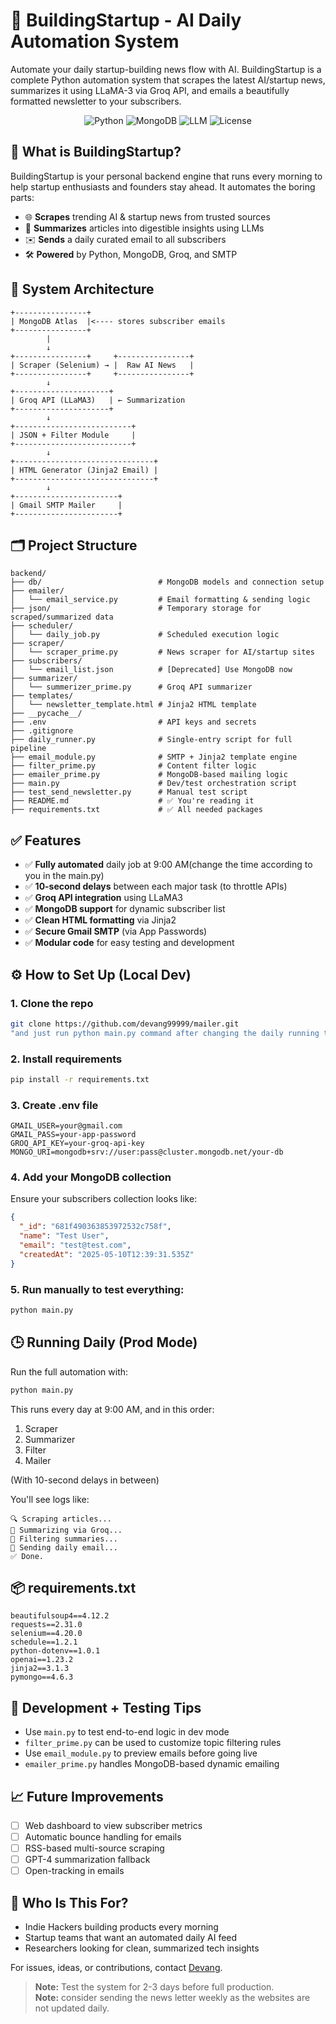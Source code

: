 # 🚀 BuildingStartup - AI Daily Automation System

Automate your daily startup-building news flow with AI. BuildingStartup is a complete Python automation system that scrapes the latest AI/startup news, summarizes it using LLaMA-3 via Groq API, and emails a beautifully formatted newsletter to your subscribers.

<div align="center">
  
  
  ![Python](https://img.shields.io/badge/Python-3.9%2B-brightgreen)
  ![MongoDB](https://img.shields.io/badge/MongoDB-Atlas-green)
  ![LLM](https://img.shields.io/badge/LLM-LLaMA--3-orange)
  ![License](https://img.shields.io/badge/License-MIT-blue)
  
</div>

## 🧠 What is BuildingStartup?

BuildingStartup is your personal backend engine that runs every morning to help startup enthusiasts and founders stay ahead. It automates the boring parts:

- 🌐 **Scrapes** trending AI & startup news from trusted sources
- 📝 **Summarizes** articles into digestible insights using LLMs
- ✉️ **Sends** a daily curated email to all subscribers
- 🛠️ **Powered** by Python, MongoDB, Groq, and SMTP

## 🔁 System Architecture

```
+----------------+
| MongoDB Atlas  |<---- stores subscriber emails
+----------------+
        |
        ↓
+----------------+     +----------------+
| Scraper (Selenium) → |  Raw AI News   |
+----------------+     +----------------+
        ↓
+---------------------+
| Groq API (LLaMA3)   | ← Summarization
+---------------------+
        ↓
+--------------------------+
| JSON + Filter Module     |
+--------------------------+
        ↓
+-------------------------------+
| HTML Generator (Jinja2 Email) |
+-------------------------------+
        ↓
+-----------------------+
| Gmail SMTP Mailer     |
+-----------------------+
```

## 🗂️ Project Structure

```
backend/
├── db/                          # MongoDB models and connection setup
├── emailer/
│   └── email_service.py         # Email formatting & sending logic
├── json/                        # Temporary storage for scraped/summarized data
├── scheduler/
│   └── daily_job.py             # Scheduled execution logic
├── scraper/
│   └── scraper_prime.py         # News scraper for AI/startup sites
├── subscribers/
│   └── email_list.json          # [Deprecated] Use MongoDB now
├── summarizer/
│   └── summerizer_prime.py      # Groq API summarizer
├── templates/
│   └── newsletter_template.html # Jinja2 HTML template
├── __pycache__/
├── .env                         # API keys and secrets
├── .gitignore
├── daily_runner.py              # Single-entry script for full pipeline
├── email_module.py              # SMTP + Jinja2 template engine
├── filter_prime.py              # Content filter logic
├── emailer_prime.py             # MongoDB-based mailing logic
├── main.py                      # Dev/test orchestration script
├── test_send_newsletter.py      # Manual test script
├── README.md                    # ✅ You're reading it
├── requirements.txt             # ✅ All needed packages
```

## ✅ Features

- ✅ **Fully automated** daily job at 9:00 AM(change the time according to you in the main.py)
- ✅ **10-second delays** between each major task (to throttle APIs)
- ✅ **Groq API integration** using LLaMA3
- ✅ **MongoDB support** for dynamic subscriber list
- ✅ **Clean HTML formatting** via Jinja2
- ✅ **Secure Gmail SMTP** (via App Passwords)
- ✅ **Modular code** for easy testing and development

## ⚙️ How to Set Up (Local Dev)

### 1. Clone the repo
```bash
git clone https://github.com/devang99999/mailer.git
"and just run python main.py command after changing the daily running time in the main.py"
```

### 2. Install requirements
```bash
pip install -r requirements.txt
```

### 3. Create .env file
```env
GMAIL_USER=your@gmail.com
GMAIL_PASS=your-app-password
GROQ_API_KEY=your-groq-api-key
MONGO_URI=mongodb+srv://user:pass@cluster.mongodb.net/your-db
```

### 4. Add your MongoDB collection
Ensure your subscribers collection looks like:

```json
{
  "_id": "681f490363853972532c758f",
  "name": "Test User",
  "email": "test@test.com",
  "createdAt": "2025-05-10T12:39:31.535Z"
}
```

### 5. Run manually to test everything:
```bash
python main.py
```

## 🕒 Running Daily (Prod Mode)

Run the full automation with:

```bash
python main.py
```

This runs every day at 9:00 AM, and in this order:

1. Scraper
2. Summarizer
3. Filter
4. Mailer

(With 10-second delays in between)

You'll see logs like:

```
🔍 Scraping articles...
📝 Summarizing via Groq...
🔎 Filtering summaries...
📧 Sending daily email...
✅ Done.
```

## 📦 requirements.txt

```
beautifulsoup4==4.12.2
requests==2.31.0
selenium==4.20.0
schedule==1.2.1
python-dotenv==1.0.1
openai==1.23.2
jinja2==3.1.3
pymongo==4.6.3
```

## 🧪 Development + Testing Tips

- Use `main.py` to test end-to-end logic in dev mode
- `filter_prime.py` can be used to customize topic filtering rules
- Use `email_module.py` to preview emails before going live
- `emailer_prime.py` handles MongoDB-based dynamic emailing

## 📈 Future Improvements

- [ ] Web dashboard to view subscriber metrics
- [ ] Automatic bounce handling for emails
- [ ] RSS-based multi-source scraping
- [ ] GPT-4 summarization fallback
- [ ] Open-tracking in emails

## 🧠 Who Is This For?

- Indie Hackers building products every morning
- Startup teams that want an automated daily AI feed
- Researchers looking for clean, summarized tech insights



For issues, ideas, or contributions, contact <a href="https://github.com/devang99999">Devang</a>.

> **Note:** Test the system for 2-3 days before full production.<br/>
> **Note:** consider sending the news letter weekly as the websites are not updated daily.
